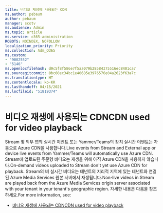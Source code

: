 ```yaml
---
title: 비디오 재생에 사용되는 CDN
ms.author: pebaum
author: pebaum
manager: scotv
ms.audience: Admin
ms.topic: article
ms.service: o365-administration
ROBOTS: NOINDEX, NOFOLLOW
localization_priority: Priority
ms.collection: Adm_O365
ms.custom:
- "9002552"
- "5146"
ms.openlocfilehash: d9c5f8f586e7f5aa079b28584375516ec8401ca7
ms.sourcegitcommit: 8bc60ec34bc1e40685e3976576e04a2623f63a7c
ms.translationtype: HT
ms.contentlocale: ko-KR
ms.lasthandoff: 04/15/2021
ms.locfileid: "51819374"
---
```

# <a name="cdn-used-for-video-playback"></a><span data-ttu-id="addce-102">비디오 재생에 사용되는 CDN</span><span class="sxs-lookup"><span data-stu-id="addce-102">CDN used for video playback</span></span>

<span data-ttu-id="addce-103">Stream 및 외부 앱의 실시간 이벤트 또는 Yammer/Teams의 장치 실시간 이벤트는 자동으로 Azure CDN을 사용합니다.</span><span class="sxs-lookup"><span data-stu-id="addce-103">Live events from Stream and External app or device live events from Yammer/Teams will automatically use Azure CDN.</span></span> <span data-ttu-id="addce-104">Stream에 업로드된 주문형 비디오는 재생을 위해 아직 Azure CDN을 사용하지 않습니다.</span><span class="sxs-lookup"><span data-stu-id="addce-104">On-demand videos uploaded to Stream don't yet use Azure CDN for playback.</span></span> <span data-ttu-id="addce-105">Stream의 비 실시간 비디오는 테넌트의 지리적 지역에 있는 테넌트와 연결된 Azure Media Services 원본 서버에서 재생됩니다.</span><span class="sxs-lookup"><span data-stu-id="addce-105">Non-live videos in Stream are played back from the Azure Media Services origin server associated with your tenant in your tenant's geographic region.</span></span> <span data-ttu-id="addce-106">자세한 내용은 다음을 참조하세요.</span><span class="sxs-lookup"><span data-stu-id="addce-106">For more information, see:</span></span>

- [<span data-ttu-id="addce-107">비디오 재생에 사용되는 CDN</span><span class="sxs-lookup"><span data-stu-id="addce-107">CDN used for video playback</span></span>](https://docs.microsoft.com/stream/network-overview#cdn-used-for-video-playback)
